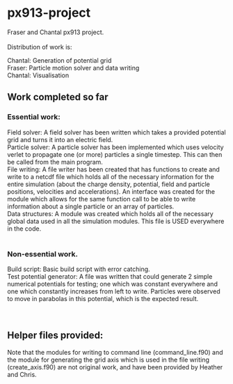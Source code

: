 # px913-project
Fraser and Chantal px913 project. <br> <br>
Distribution of work is: <br> 

Chantal: Generation of potential grid<br>
Fraser: Particle motion solver and data writing<br>
Chantal: Visualisation<br>

## Work completed so far<br>
### Essential work:<br>
Field solver: A field solver has been written which takes a provided potential grid and turns it into an electric field.<br>
Particle solver: A particle solver has been implemented which uses velocity verlet to propagate one (or more) particles a single timestep. This can then be called from the main program.<br>
File writing: A file writer has been created that has functions to create and write to a netcdf file which holds all of the necessary information for the entire simulation (about the charge density, potential, field and particle positions, velocities and accelerations). An interface was created for the module which allows for the same function call to be able to write information about a single particle or an array of particles.<br>
Data structures: A module was created which holds all of the necessary global data used in all the simulation modules. This file is USED everywhere in the code.<br>
<br>
### Non-essential work.
Build script: Basic build script with error catching.<br>
Test potential generator: A file was written that could generate 2 simple numerical potentials for testing; one which was constant everywhere and one which constantly increases from left to write. Particles were observed to move in parabolas in this potential, which is the expected result.<br>
<br>
<br>
## Helper files provided:
Note that the modules for writing to command line (command_line.f90) and the module for generating the grid axis which is used in the file writing (create_axis.f90) are not original work, and have been provided by Heather and Chris.
